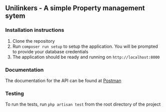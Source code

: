 ## Unilinkers - A simple Property management sytem

### Installation instructions
1. Clone the repository
2. Run `composer run setup` to setup the application. You will be prompted to provide your database credentials
3. The application should be ready and running on `http://localhost:8000`

### Documentation
The documentation for the API can be found at [Postman](https://documenter.getpostman.com/view/2842523/2s9YsNeANP)

### Testing
To run the tests, run `php artisan test` from the root directory of the project
